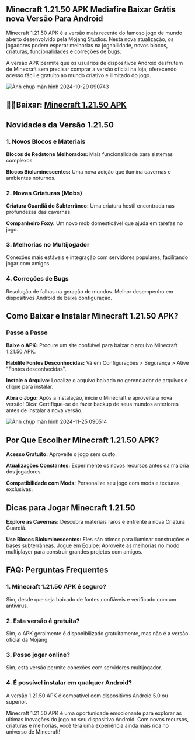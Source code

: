## Minecraft 1.21.50 APK Mediafire Baixar Grátis nova Versão Para Android
Minecraft 1.21.50 APK é a versão mais recente do famoso jogo de mundo aberto desenvolvido pela Mojang Studios. Nesta nova atualização, os jogadores podem esperar melhorias na jogabilidade, novos blocos, criaturas, funcionalidades e correções de bugs.

A versão APK permite que os usuários de dispositivos Android desfrutem de Minecraft sem precisar comprar a versão oficial na loja, oferecendo acesso fácil e gratuito ao mundo criativo e ilimitado do jogo.

![Ảnh chụp màn hình 2024-10-29 090743](https://github.com/user-attachments/assets/1bb70b89-61eb-4134-8637-3d734e0f5028)

## 🙋‍♀️Baixar: [Minecraft 1.21.50 APK](https://modilimitado.io/pt/minecraft-1-21-50-apk)

## Novidades da Versão 1.21.50

### 1. Novos Blocos e Materiais

**Blocos de Redstone Melhorados:** Mais funcionalidade para sistemas complexos.

**Blocos Bioluminescentes:** Uma nova adição que ilumina cavernas e ambientes noturnos.

### 2. Novas Criaturas (Mobs)

**Criatura Guardiã do Subterrâneo:** Uma criatura hostil encontrada nas profundezas das cavernas.

**Companheiro Foxy:** Um novo mob domesticável que ajuda em tarefas no jogo.

### 3. Melhorias no Multijogador
Conexões mais estáveis e integração com servidores populares, facilitando jogar com amigos.
### 4. Correções de Bugs
Resolução de falhas na geração de mundos.
Melhor desempenho em dispositivos Android de baixa configuração.

## Como Baixar e Instalar Minecraft 1.21.50 APK?

### Passo a Passo

**Baixe o APK:** Procure um site confiável para baixar o arquivo Minecraft 1.21.50 APK.

**Habilite Fontes Desconhecidas:** Vá em Configurações > Segurança > Ative "Fontes desconhecidas".

**Instale o Arquivo:** Localize o arquivo baixado no gerenciador de arquivos e clique para instalar.

**Abra o Jogo:** Após a instalação, inicie o Minecraft e aproveite a nova versão!
Dica: Certifique-se de fazer backup de seus mundos anteriores antes de instalar a nova versão.

![Ảnh chụp màn hình 2024-11-25 090514](https://github.com/user-attachments/assets/78309abb-f492-472e-bd85-265bb6b36b80)

## Por Que Escolher Minecraft 1.21.50 APK?

**Acesso Gratuito:** Aproveite o jogo sem custo.

**Atualizações Constantes:** Experimente os novos recursos antes da maioria dos jogadores.

**Compatibilidade com Mods:** Personalize seu jogo com mods e texturas exclusivas.

## Dicas para Jogar Minecraft 1.21.50

**Explore as Cavernas:** Descubra materiais raros e enfrente a nova Criatura Guardiã.

**Use Blocos Bioluminescentes:** Eles são ótimos para iluminar construções e bases subterrâneas.
Jogue em Equipe: Aproveite as melhorias no modo multiplayer para construir grandes projetos com amigos.

## FAQ: Perguntas Frequentes

### 1. Minecraft 1.21.50 APK é seguro?
Sim, desde que seja baixado de fontes confiáveis e verificado com um antivírus.

### 2. Esta versão é gratuita?
Sim, o APK geralmente é disponibilizado gratuitamente, mas não é a versão oficial da Mojang.

### 3. Posso jogar online?
Sim, esta versão permite conexões com servidores multijogador.

### 4. É possível instalar em qualquer Android?
A versão 1.21.50 APK é compatível com dispositivos Android 5.0 ou superior.

Minecraft 1.21.50 APK é uma oportunidade emocionante para explorar as últimas inovações do jogo no seu dispositivo Android. Com novos recursos, criaturas e melhorias, você terá uma experiência ainda mais rica no universo de Minecraft!
